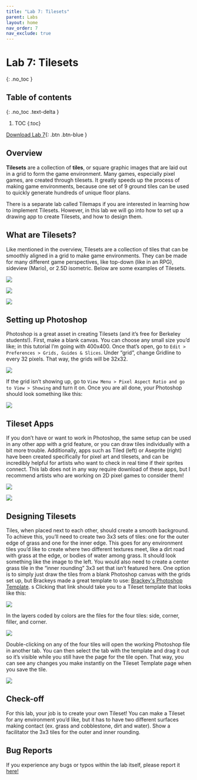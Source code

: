 ```yaml
---
title: "Lab 7: Tilesets"
parent: Labs
layout: home
nav_order: 7
nav_exclude: true
---
```


# Lab 7: Tilesets
{: .no_toc }

## Table of contents
{: .no_toc .text-delta }

1. TOC
{:toc}

[Download Lab 7](https://github.com/berkeleyGamedev/TilesetLab/archive/refs/heads/master.zip){: .btn .btn-blue }

## Overview

**Tilesets** are a collection of **tiles**, or square graphic images that are laid out in a grid to form the game environment. Many games, especially pixel games, are created through tilesets. It greatly speeds up the process of making game environments, because one set of 9 ground tiles can be used to quickly generate hundreds of unique floor plans. 

There is a separate lab called Tilemaps if you are interested in learning how to implement Tilesets. However, in this lab we will go into how to set up a drawing app to create Tilesets, and how to design them.


## What are Tilesets?

Like mentioned in the overview, Tilesets are a collection of tiles that can be smoothly aligned in a grid to make game environments. They can be made for many different game perspectives, like top-down (like in an RPG), sideview (Mario), or 2.5D isometric. Below are some examples of Tilesets. 

![](images/image1.png)

![](images/image3.png)

![](images/image2.png)


## Setting up Photoshop

Photoshop is a great asset in creating Tilesets (and it’s free for Berkeley students!). First, make a blank canvas. You can choose any small size you’d like; in this tutorial I’m going with 400x400. Once that’s open, go to `Edit > Preferences > Grids, Guides & Slices`. Under “grid”, change Gridline to every 32 pixels. That way, the grids will be 32x32. 

![](images/image9.png)

If the grid isn’t showing up, go to `View Menu > Pixel Aspect Ratio and go to View > Showing` and turn it on. Once you are all done, your Photoshop should look something like this:

![](images/image8.png)


## Tileset Apps

If you don’t have or want to work in Photoshop, the same setup can be used in any other app with a grid feature, or you can draw tiles individually with a bit more trouble. Additionally, apps such as Tiled (left) or Aseprite (right) have been created specifically for pixel art and tilesets, and can be incredibly helpful for artists who want to check in real time if their sprites connect. 
This lab does not in any way require download of these apps, but I recommend artists who are working on 2D pixel games to consider them!

![](images/image11.png)

![](images/image10.png)


## Designing Tilesets 

Tiles, when placed next to each other, should create a smooth background. To achieve this, you’ll 
need to create two 3x3 sets of tiles: one for the outer edge of grass and one for the inner edge. 
This goes for any environment tiles you’d like to create where two different textures meet, like a 
dirt road with grass at the edge, or bodies of water among grass. It should look something like the 
image to the left. 
You would also need to create a center grass tile in the “inner rounding” 3x3 set that isn’t 
featured here. One option is to simply just draw the tiles from a blank Photoshop canvas with the 
grids set up, but Brackeys made a great template to use: [Brackey's Photoshop Template].
s
Clicking that link should take you to a Tileset template that looks like this:

![](images/image6.png)

In the layers coded by colors are the files for the four tiles: side, corner, filler, and corner. 

![](images/image7.png)

Double-clicking on any of the four tiles will open the working Photoshop file in another tab. You can then select the tab with the template and drag it out so it’s visible while you still have the page for the tile open. That way, you can see any changes you make instantly on the Tileset Template page when you save the tile.

![](images/image4.png)


## Check-off

For this lab, your job is to create your own Tileset! You can make a Tileset for any environment you’d like, but it has to have two different surfaces making contact (ex. grass and cobblestone, dirt and water). Show a facilitator the 3x3 tiles for the outer and inner rounding.


## Bug Reports
If you experience any bugs or typos within the lab itself, please report it [here!]

[here!]: https://forms.gle/1C2GPHGDHCQo3WWe7 
[Brackey's Photoshop Template]: https://goo.gl/Xih8nw
[https://github.com/berkeleyGamedev/TilesetLab]: https://github.com/berkeleyGamedev/TilesetLab

